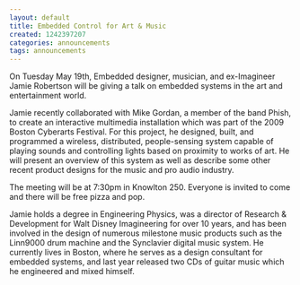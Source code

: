 ```yaml
---
layout: default
title: Embedded Control for Art & Music
created: 1242397207
categories: announcements
tags: announcements
---
```

On Tuesday May 19th, Embedded designer, musician, and ex-Imagineer Jamie Robertson will be giving a talk on embedded systems in the art and entertainment world.

Jamie recently collaborated with Mike Gordan, a member of the band Phish, to create an interactive multimedia installation which was part of the 2009 Boston Cyberarts Festival. For this project, he designed, built, and programmed a wireless, distributed, people-sensing system capable of playing sounds and controlling lights based on proximity to works of art. He will present an overview of this system as well as describe some other recent product designs for the music and pro audio industry.

The meeting will be at 7:30pm in Knowlton 250\. Everyone is invited to come and there will be free pizza and pop.

Jamie holds a degree in Engineering Physics, was a director of Research & Development for Walt Disney Imagineering for over 10 years, and has been involved in the design of numerous milestone music products such as the Linn9000 drum machine and the Synclavier digital music system. He currently lives in Boston, where he serves as a design consultant for embedded systems, and last year released two CDs of guitar music which he engineered and mixed himself.

